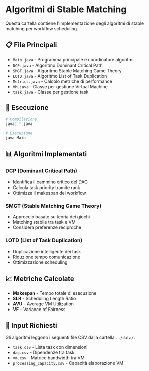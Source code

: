 # Algoritmi di Stable Matching

Questa cartella contiene l'implementazione degli algoritmi di stable matching per workflow scheduling.

## 📋 File Principali

- `Main.java` - Programma principale e coordinatore algoritmi
- `DCP.java` - Algoritmo Dominant Critical Path
- `SMGT.java` - Algoritmo Stable Matching Game Theory
- `LOTD.java` - Algoritmo List of Task Duplication
- `Metrics.java` - Calcolo metriche di performance
- `VM.java` - Classe per gestione Virtual Machine
- `task.java` - Classe per gestione task

## 🚀 Esecuzione

```bash
# Compilazione
javac *.java

# Esecuzione
java Main
```

## 📊 Algoritmi Implementati

### DCP (Dominant Critical Path)
- Identifica il cammino critico del DAG
- Calcola task priority tramite rank
- Ottimizza il makespan del workflow

### SMGT (Stable Matching Game Theory)
- Approccio basato su teoria dei giochi
- Matching stabile tra task e VM
- Considera preferenze reciproche

### LOTD (List of Task Duplication)
- Duplicazione intelligente dei task
- Riduzione tempo comunicazione
- Ottimizzazione scheduling

## 📈 Metriche Calcolate

- **Makespan** - Tempo totale di esecuzione
- **SLR** - Scheduling Length Ratio
- **AVU** - Average VM Utilization
- **VF** - Variance of Fairness

## 📁 Input Richiesti

Gli algoritmi leggono i seguenti file CSV dalla cartella `../data/`:

- `task.csv` - Lista task con dimensioni
- `dag.csv` - Dipendenze tra task
- `vm.csv` - Matrice bandwidth tra VM
- `processing_capacity.csv` - Capacità elaborazione VM

